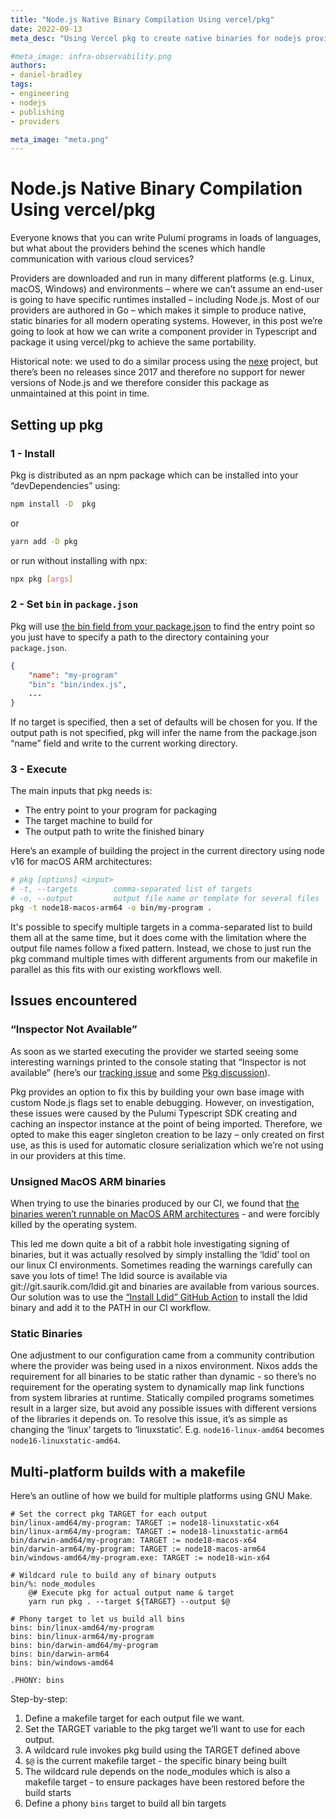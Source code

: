 ```yaml
---
title: "Node.js Native Binary Compilation Using vercel/pkg"
date: 2022-09-13
meta_desc: "Using Vercel pkg to create native binaries for nodejs providers"

#meta_image: infra-observability.png
authors:
- daniel-bradley
tags:
- engineering
- nodejs
- publishing
- providers

meta_image: "meta.png"
---
```


# Node.js Native Binary Compilation Using vercel/pkg

Everyone knows that you can write Pulumi programs in loads of languages, but what about the providers behind the scenes which handle communication with various cloud services?

Providers are downloaded and run in many different platforms (e.g. Linux, macOS, Windows) and environments – where we can’t assume an end-user is going to have specific runtimes installed – including Node.js. Most of our providers are authored in Go – which makes it simple to produce native, static binaries for all modern operating systems. However, in this post we’re going to look at how we can write a component provider in Typescript and package it using vercel/pkg to achieve the same portability.

Historical note: we used to do a similar process using the [nexe](https://github.com/nexe/nexe) project, but there’s been no releases since 2017 and therefore no support for newer versions of Node.js and we therefore consider this package as unmaintained at this point in time.

## Setting up pkg

### 1 - Install

Pkg is distributed as an npm package which can be installed into your “devDependencies” using:

```bash
npm install -D  pkg
```

or

```bash
yarn add -D pkg
```

or run without installing with npx:

```bash
npx pkg [args]
```

### 2 - Set `bin` in `package.json`

Pkg will use [the bin field from your package.json](https://docs.npmjs.com/cli/v6/configuring-npm/package-json#bin) to find the entry point so you just have to specify a path to the directory containing your `package.json`.

```json
{
    "name": "my-program"
    "bin": "bin/index.js",
    ...
}
```

If no target is specified, then a set of defaults will be chosen for you. If the output path is not specified, pkg will infer the name from the package.json “name” field and write to the current working directory.

### 3 - Execute

The main inputs that pkg needs is:

* The entry point to your program for packaging
* The target machine to build for
* The output path to write the finished binary

Here’s an example of building the project in the current directory using node v16 for macOS ARM architectures:

```bash
# pkg [options] <input>
# -t, --targets        comma-separated list of targets
# -o, --output         output file name or template for several files
pkg -t node18-macos-arm64 -o bin/my-program .
```

It's possible to specify multiple targets in a comma-separated list to build them all at the same time, but it does come with the limitation where the output file names follow a fixed pattern. Instead, we chose to just run the pkg command multiple times with different arguments from our makefile in parallel as this fits with our existing workflows well.

## Issues encountered

### “Inspector Not Available”

As soon as we started executing the provider we started seeing some interesting warnings printed to the console stating that “Inspector is not available” (here’s our [tracking issue](https://github.com/pulumi/pulumi-awsx/issues/848) and some [Pkg discussion](https://github.com/vercel/pkg/issues/93)).

Pkg provides an option to fix this by building your own base image with custom Node.js flags set to enable debugging. However, on investigation, these issues were caused by the Pulumi Typescript SDK creating and caching an inspector instance at the point of being imported. Therefore, we opted to make this eager singleton creation to be lazy – only created on first use, as this is used for automatic closure serialization which we’re not using in our providers at this time.

### Unsigned MacOS ARM binaries

When trying to use the binaries produced by our CI, we found that [the binaries weren’t runnable on MacOS ARM architectures](https://github.com/pulumi/pulumi-awsx/issues/850) - and were forcibly killed by the operating system.

This led me down quite a bit of a rabbit hole investigating signing of binaries, but it was actually resolved by simply installing the ‘ldid’ tool on our linux CI environments. Sometimes reading the warnings carefully can save you lots of time! The ldid source is available via git://git.saurik.com/ldid.git and binaries are available from various sources. Our solution was to use the [“Install Ldid” GitHub Action](https://github.com/marketplace/actions/install-ldid) to install the ldid binary and add it to the PATH in our CI workflow.

### Static Binaries

One adjustment to our configuration came from a community contribution where the provider was being used in a nixos environment. Nixos adds the requirement for all binaries to be static rather than dynamic - so there’s no requirement for the operating system to dynamically map link functions from system libraries at runtime. Statically compiled programs sometimes result in a larger size, but avoid any possible issues with different versions of the libraries it depends on. To resolve this issue, it’s as simple as changing the ‘linux’ targets to ‘linuxstatic’. E.g. `node16-linux-amd64` becomes `node16-linuxstatic-amd64`.

## Multi-platform builds with a makefile

Here’s an outline of how we build for multiple platforms using GNU Make.

```make
# Set the correct pkg TARGET for each output
bin/linux-amd64/my-program: TARGET := node18-linuxstatic-x64
bin/linux-arm64/my-program: TARGET := node18-linuxstatic-arm64
bin/darwin-amd64/my-program: TARGET := node18-macos-x64
bin/darwin-arm64/my-program: TARGET := node18-macos-arm64
bin/windows-amd64/my-program.exe: TARGET := node18-win-x64

# Wildcard rule to build any of binary outputs
bin/%: node_modules
    @# Execute pkg for actual output name & target
    yarn run pkg . --target ${TARGET} --output $@

# Phony target to let us build all bins
bins: bin/linux-amd64/my-program
bins: bin/linux-arm64/my-program
bins: bin/darwin-amd64/my-program
bins: bin/darwin-arm64
bins: bin/windows-amd64

.PHONY: bins
```

Step-by-step:

1. Define a makefile target for each output file we want.
2. Set the TARGET variable to the pkg target we’ll want to use for each output.
3. A wildcard rule invokes pkg build using the TARGET defined above
4. `$@` is the current makefile target - the specific binary being built
5. The wildcard rule depends on the node_modules which is also a makefile target - to ensure packages have been restored before the build starts
6. Define a phony `bins` target to build all bin targets
